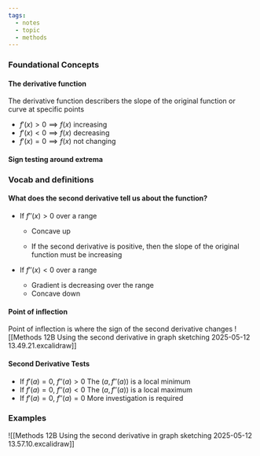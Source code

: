 ```yaml
---
tags:
  - notes
  - topic
  - methods
---
```

### Foundational Concepts
#### The derivative function
The derivative function describers the slope of the original function or curve at specific points
- $f'(x)>0 \implies f(x)$ increasing
- $f'(x)<0 \implies f(x)$ decreasing
- $f'(x)=0 \implies f(x)$ not changing
#### Sign testing around extrema
### Vocab and definitions
#### What does the second derivative tell us about the function?
- If $f''(x) > 0$ over a range
	- Concave up
	
	- If the second derivative is positive, then the slope of the original function must be increasing

- If $f''(x)<0$ over a range 
	- Gradient is decreasing over the range 
	- Concave down
#### Point of inflection 
Point of inflection is where the sign of the second derivative changes
![[Methods 12B Using the second derivative in graph sketching 2025-05-12 13.49.21.excalidraw]]

#### Second Derivative Tests
- If $f'(a) = 0$, $f''(a)>0$ 
	The $(a, f''(a))$ is a local minimum
- If $f'(a) = 0$, $f''(a)<0$ 
	The $(a, f''(a))$ is a local maximum
- If $f'(a) = 0$, $f''(a)=0$ 
	More investigation is required
### Examples
![[Methods 12B Using the second derivative in graph sketching 2025-05-12 13.57.10.excalidraw]]